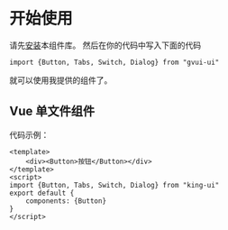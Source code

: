   
# 开始使用
  
请先[安装](#/doc/install)本组件库。
然后在你的代码中写入下面的代码

```
import {Button, Tabs, Switch, Dialog} from "gvui-ui"
```
就可以使用我提供的组件了。

## Vue 单文件组件
  
代码示例：
```
<template>
    <div><Button>按钮</Button></div>
</template>
<script>
import {Button, Tabs, Switch, Dialog} from "king-ui"
export default {
    components: {Button}
}
</script>
```
